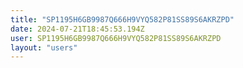 ```yaml
---
title: "SP1195H6GB9987Q666H9VYQ582P81SS89S6AKRZPD"
date: 2024-07-21T18:45:53.194Z
user: SP1195H6GB9987Q666H9VYQ582P81SS89S6AKRZPD
layout: "users"
---
```

    